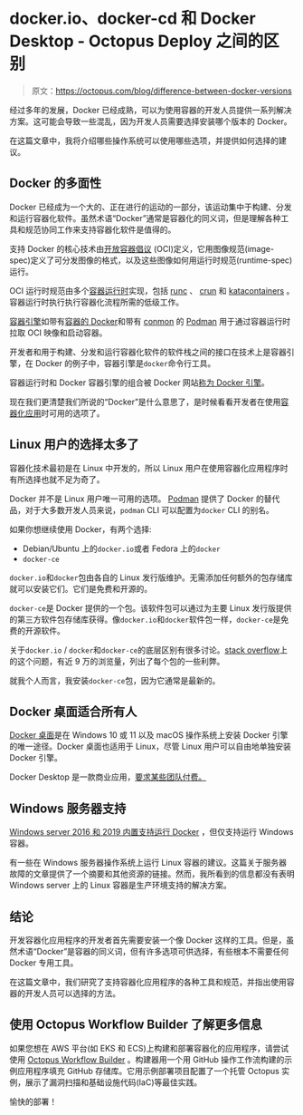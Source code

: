 # docker.io、docker-cd 和 Docker Desktop - Octopus Deploy 之间的区别

> 原文：<https://octopus.com/blog/difference-between-docker-versions>

经过多年的发展，Docker 已经成熟，可以为使用容器的开发人员提供一系列解决方案。这可能会导致一些混乱，因为开发人员需要选择安装哪个版本的 Docker。

在这篇文章中，我将介绍哪些操作系统可以使用哪些选项，并提供如何选择的建议。

## Docker 的多面性

Docker 已经成为一个大的、正在进行的运动的一部分，该运动集中于构建、分发和运行容器化软件。虽然术语“Docker”通常是容器化的同义词，但是理解各种工具和规范协同工作来支持容器化软件是值得的。

支持 Docker 的核心技术由[开放容器倡议](https://opencontainers.org/) (OCI)定义，它用图像规范(image-spec)定义了可分发图像的格式，以及这些图像如何用运行时规范(runtime-spec)运行。

OCI 运行时规范由多个[容器运行时](https://developers.redhat.com/blog/2018/02/22/container-terminology-practical-introduction#container_engine)实现，包括 [runc](https://github.com/opencontainers/runc) 、 [crun](https://github.com/containers/crun) 和 [katacontainers](https://github.com/kata-containers/kata-containers) 。容器运行时执行执行容器化流程所需的低级工作。

[容器引擎](https://developers.redhat.com/blog/2018/02/22/container-terminology-practical-introduction#container_engine)如带有[容器的 Docker](https://containerd.io/)和带有 [conmon](https://github.com/containers/conmon) 的 [Podman](https://docs.podman.io/en/latest) 用于通过容器运行时拉取 OCI 映像和启动容器。

开发者和用于构建、分发和运行容器化软件的软件栈之间的接口在技术上是容器引擎，在 Docker 的例子中，容器引擎是`docker`命令行工具。

容器运行时和 Docker 容器引擎的组合被 Docker 网站[称为 Docker 引擎](https://docs.docker.com/engine/)。

现在我们更清楚我们所说的“Docker”是什么意思了，是时候看看开发者在使用[容器化应用](https://octopus.com/blog/get-started-containers)时可用的选项了。

## Linux 用户的选择太多了

容器化技术最初是在 Linux 中开发的，所以 Linux 用户在使用容器化应用程序时有所选择也就不足为奇了。

Docker 并不是 Linux 用户唯一可用的选项。 [Podman](https://docs.podman.io/en/latest/#) 提供了 Docker 的替代品，对于大多数开发人员来说，`podman` CLI 可以配置为`docker` CLI 的别名。

如果你想继续使用 Docker，有两个选择:

*   Debian/Ubuntu 上的`docker.io`或者 Fedora 上的`docker`
*   `docker-ce`

`docker.io`和`docker`包由各自的 Linux 发行版维护。无需添加任何额外的包存储库就可以安装它们。它们是免费和开源的。

`docker-ce`是 Docker 提供的一个包。该软件包可以通过为主要 Linux 发行版提供的第三方软件包存储库获得。像`docker.io`和`docker`软件包一样，`docker-ce`是免费的开源软件。

关于`docker.io` / `docker`和`docker-ce`的底层区别有很多讨论。[stack overflow](https://stackoverflow.com/questions/45023363/what-is-docker-io-in-relation-to-docker-ce-and-docker-ee-now-called-mirantis-k)上的这个问题，有近 9 万的浏览量，列出了每个包的一些利弊。

就我个人而言，我安装`docker-ce`包，因为它通常是最新的。

## Docker 桌面适合所有人

[Docker 桌面](https://docs.docker.com/desktop/)是在 Windows 10 或 11 以及 macOS 操作系统上安装 Docker 引擎的唯一途径。Docker 桌面也适用于 Linux，尽管 Linux 用户可以自由地单独安装 Docker 引擎。

Docker Desktop 是一款商业应用，[要求某些团队付费。](https://docs.docker.com/subscription/#docker-desktop-license-agreement)

## Windows 服务器支持

[Windows server 2016 和 2019 内置支持运行 Docker](https://docs.microsoft.com/en-us/virtualization/windowscontainers/about/#the-microsoft-container-ecosystem) ，但仅支持运行 Windows 容器。

有一些在 Windows 服务器操作系统上运行 Linux 容器的建议。这篇关于服务器故障的文章提供了一个摘要和其他资源的链接。然而，我所看到的信息都没有表明 Windows server 上的 Linux 容器是生产环境支持的解决方案。

## 结论

开发容器化应用程序的开发者首先需要安装一个像 Docker 这样的工具。但是，虽然术语“Docker”是容器的同义词，但有许多选项可供选择，有些根本不需要任何 Docker 专用工具。

在这篇文章中，我们研究了支持容器化应用程序的各种工具和规范，并指出使用容器的开发人员可以选择的方法。

## 使用 Octopus Workflow Builder 了解更多信息

如果您想在 AWS 平台(如 EKS 和 ECS)上构建和部署容器化的应用程序，请尝试使用 [Octopus Workflow Builder](https://octopusworkflowbuilder.octopus.com/#/) 。构建器用一个用 GitHub 操作工作流构建的示例应用程序填充 GitHub 存储库。它用示例部署项目配置了一个托管 Octopus 实例，展示了漏洞扫描和基础设施代码(IaC)等最佳实践。

愉快的部署！